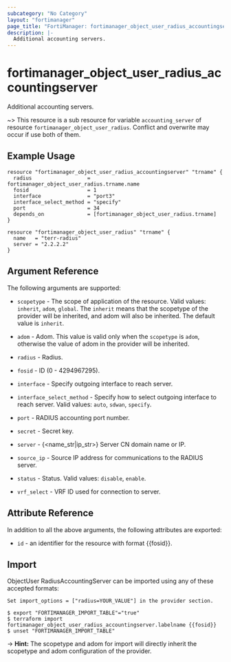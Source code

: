```yaml
---
subcategory: "No Category"
layout: "fortimanager"
page_title: "FortiManager: fortimanager_object_user_radius_accountingserver"
description: |-
  Additional accounting servers.
---
```


# fortimanager_object_user_radius_accountingserver
Additional accounting servers.

~> This resource is a sub resource for variable `accounting_server` of resource `fortimanager_object_user_radius`. Conflict and overwrite may occur if use both of them.



## Example Usage

```hcl
resource "fortimanager_object_user_radius_accountingserver" "trname" {
  radius                  = fortimanager_object_user_radius.trname.name
  fosid                   = 1
  interface               = "port3"
  interface_select_method = "specify"
  port                    = 34
  depends_on              = [fortimanager_object_user_radius.trname]
}

resource "fortimanager_object_user_radius" "trname" {
  name   = "terr-radius"
  server = "2.2.2.2"
}
```

## Argument Reference


The following arguments are supported:

* `scopetype` - The scope of application of the resource. Valid values: `inherit`, `adom`, `global`. The `inherit` means that the scopetype of the provider will be inherited, and adom will also be inherited. The default value is `inherit`.
* `adom` - Adom. This value is valid only when the `scopetype` is `adom`, otherwise the value of adom in the provider will be inherited.
* `radius` - Radius.

* `fosid` - ID (0 - 4294967295).
* `interface` - Specify outgoing interface to reach server.
* `interface_select_method` - Specify how to select outgoing interface to reach server. Valid values: `auto`, `sdwan`, `specify`.

* `port` - RADIUS accounting port number.
* `secret` - Secret key.
* `server` - {&lt;name_str|ip_str&gt;} Server CN domain name or IP.
* `source_ip` - Source IP address for communications to the RADIUS server.
* `status` - Status. Valid values: `disable`, `enable`.

* `vrf_select` - VRF ID used for connection to server.


## Attribute Reference

In addition to all the above arguments, the following attributes are exported:
* `id` - an identifier for the resource with format {{fosid}}.

## Import

ObjectUser RadiusAccountingServer can be imported using any of these accepted formats:
```
Set import_options = ["radius=YOUR_VALUE"] in the provider section.

$ export "FORTIMANAGER_IMPORT_TABLE"="true"
$ terraform import fortimanager_object_user_radius_accountingserver.labelname {{fosid}}
$ unset "FORTIMANAGER_IMPORT_TABLE"
```
-> **Hint:** The scopetype and adom for import will directly inherit the scopetype and adom configuration of the provider.
